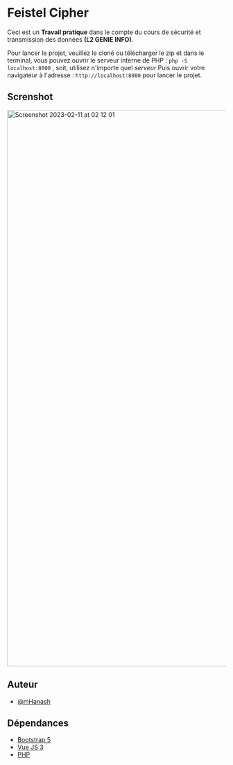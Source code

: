 # Feistel Cipher

Ceci est un **Travail pratique** dans le compte du cours de sécurité et transmission des données **(L2 GENIE INFO)**.

Pour lancer le projet, veuillez le cloné ou télécharger le zip et dans le terminal, vous pouvez ouvrir le serveur interne de PHP : ```php -S localhost:8000``` , soit, utilisez n'importe quel _serveur_
Puis ouvrir votre navigateur à l'adresse : ```http://localhost:8000``` pour lancer le projet.

## Screnshot
<img width="1280" alt="Screenshot 2023-02-11 at 02 12 01" src="https://user-images.githubusercontent.com/92532653/218231753-8d8190c8-0815-4b45-b53d-28817715affb.png">




## Auteur

- [@mHanash](https://www.github.com/mHanash)


## Dépendances

 - [Bootstrap 5](https://getbootstrap.com/docs/5.0/getting-started/introduction/)
 - [Vue JS 3](https://vuejs.org/guide/introduction.html)
 - [PHP](https://www.php.net/)


